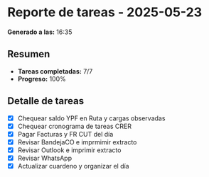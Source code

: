 # Reporte de tareas - 2025-05-23

**Generado a las:** 16:35

## Resumen

- **Tareas completadas:** 7/7
- **Progreso:** 100%

## Detalle de tareas

- [X] Chequear saldo YPF en Ruta y cargas observadas
- [X] Chequear cronograma de tareas CRER
- [X] Pagar Facturas y FR CUT del día
- [X] Revisar BandejaCO e imprmimir extracto
- [X] Revisar Outlook e imprimir extracto
- [X] Revisar WhatsApp
- [X] Actualizar cuardeno y organizar el día
